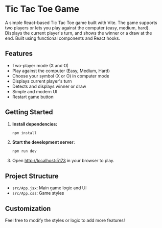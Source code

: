 # Tic Tac Toe Game

A simple React-based Tic Tac Toe game built with Vite. The game supports two players or lets you play against the computer (easy, medium, hard). Displays the current player's turn, and shows the winner or a draw at the end. Built using functional components and React hooks.

## Features

- Two-player mode (X and O)
- Play against the computer (Easy, Medium, Hard)
- Choose your symbol (X or O) in computer mode
- Displays current player's turn
- Detects and displays winner or draw
- Simple and modern UI
- Restart game button

## Getting Started

1. **Install dependencies:**

   ```sh
   npm install
   ```

2. **Start the development server:**

   ```sh
   npm run dev
   ```

3. Open [http://localhost:5173](http://localhost:5173) in your browser to play.

## Project Structure

- `src/App.jsx`: Main game logic and UI
- `src/App.css`: Game styles

## Customization

Feel free to modify the styles or logic to add more features!
